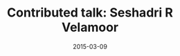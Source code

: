 ---
title: Contributed talk&#58; Seshadri R Velamoor</a>
layout: default
date: 2015-03-09
img: ../people/sesh.png
link: speakers/srvelamoor
category: Speakers
description: |
   <p class="lead">Global Brain, Global Mind, Global Consciousness: Fact or Fiction. An assessment.</p>

---